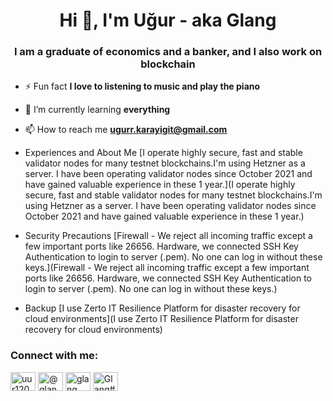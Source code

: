 <h1 align="center">Hi 👋, I'm Uğur - aka Glang</h1>
<h3 align="center">I am a graduate of economics and a banker, and I also work on blockchain</h3>

- ⚡ Fun fact **I love to listening to music and play the piano**

- 🌱 I’m currently learning **everything**

- 📫 How to reach me **ugurr.karayigit@gmail.com**

- Experiences and About Me [I operate highly secure, fast and stable validator nodes for many testnet blockchains.I'm using Hetzner as a server. I have been operating validator nodes since October 2021 and have gained valuable experience in these 1 year.](I operate highly secure, fast and stable validator nodes for many testnet blockchains.I'm using Hetzner as a server. I have been operating validator nodes since October 2021 and have gained valuable experience in these 1 year.)

- Security Precautions [Firewall - We reject all incoming traffic except a few important ports like 26656. Hardware, we connected SSH Key Authentication to login to server (.pem). No one can log in without these keys.](Firewall - We reject all incoming traffic except a few important ports like 26656. Hardware, we connected SSH Key Authentication to login to server (.pem). No one can log in without these keys.)

- Backup [I use Zerto IT Resilience Platform for disaster recovery for cloud environments](I use Zerto IT Resilience Platform for disaster recovery for cloud environments)

<h3 align="left">Connect with me:</h3>
<p align="left">
<a href="https://twitter.com/uur12080840" target="blank"><img align="center" src="https://raw.githubusercontent.com/rahuldkjain/github-profile-readme-generator/master/src/images/icons/Social/twitter.svg" alt="uur12080840" height="30" width="40" /></a>
<a href="https://medium.com/@glangprd" target="blank"><img align="center" src="https://raw.githubusercontent.com/rahuldkjain/github-profile-readme-generator/master/src/images/icons/Social/medium.svg" alt="@glangprd" height="30" width="40" /></a>
<a href="https://www.youtube.com/c/glang" target="blank"><img align="center" src="https://raw.githubusercontent.com/rahuldkjain/github-profile-readme-generator/master/src/images/icons/Social/youtube.svg" alt="glang" height="30" width="40" /></a>
<a href="https://discord.gg/Glang#5676" target="blank"><img align="center" src="https://raw.githubusercontent.com/rahuldkjain/github-profile-readme-generator/master/src/images/icons/Social/discord.svg" alt="Glang#5676" height="30" width="40" /></a>
</p>

